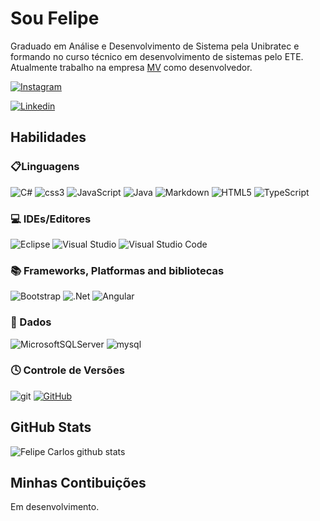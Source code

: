 # Sou Felipe  

Graduado em Análise e Desenvolvimento de Sistema pela Unibratec e formando no curso técnico em desenvolvimento de sistemas pelo ETE. Atualmente trabalho na empresa [MV](https://www.mv.com.br/) como desenvolvedor.

[![Instagram](https://img.shields.io/badge/Instagram-000?style=for-the-badge&logo=instagram)](https://www.instagram.com/fellipecarlloss/)

[![Linkedin](https://img.shields.io/badge/-felipecarlos-blue?style=fat-square&logo=Linkedin&logoColor=white&link=https://www.linkedin.com/in/felipe-carlos/)](https://www.linkedin.com/in/felipe-carlos-582430a7/)

## Habilidades

### 📋Linguagens
![C#](https://img.shields.io/badge/C%23-5C2D91?style=fat-square&logo=c-sharp&logoColor=white)
![css3](https://img.shields.io/badge/CSS3-1572B6?style=fat-square&logo=css3&logoColor=white)
![JavaScript](https://img.shields.io/badge/JavaScript-F7DF1E?style=fat-square&logo=javascript&logoColor=black)
![Java](https://img.shields.io/badge/Java-000?style=for-the-badge&logo=java)
![Markdown](https://img.shields.io/badge/Markdown-000?style=for-the-badge&logo=markdown)
![HTML5](https://img.shields.io/badge/html5-%23E34F26.svg?style=for-the-badge&logo=html5&logoColor=white)
![TypeScript](https://img.shields.io/badge/typescript-%23007ACC.svg?style=for-the-badge&logo=typescript&logoColor=white)

### 💻 IDEs/Editores
![Eclipse](https://img.shields.io/badge/Eclipse-000?style=for-the-badge&logo=eclipse)
![Visual Studio](https://img.shields.io/badge/visualstudio-000?style=for-the-badge&logo=visualstudio)
![Visual Studio Code](https://img.shields.io/badge/Visual%20Studio%20Code-0078d7.svg?style=for-the-badge&logo=visual-studio-code&logoColor=white)

### 📚 Frameworks, Platformas and bibliotecas

![Bootstrap](https://img.shields.io/badge/Bootstrap-563D7C?style=fat-square&logo=bootstrap&logoColor=white)
![.Net](https://img.shields.io/badge/.NET-5C2D91?style=for-the-badge&logo=.net&logoColor=white)
![Angular](https://img.shields.io/badge/angular-%23DD0031.svg?style=for-the-badge&logo=angular&logoColor=white)

### 💾 Dados

![MicrosoftSQLServer](https://img.shields.io/badge/Microsoft%20SQL%20Server-CC2927?style=for-the-badge&logo=microsoft%20sql%20server&logoColor)
![mysql](https://img.shields.io/badge/MySQL-00000F?style=fat-square&logo=mysql&logoColor=white)

### 🕓 Controle de Versões


![git](https://img.shields.io/badge/Git-F05032?style=fat-square&logo=git&logoColor=white)
[![GitHub](https://img.shields.io/badge/GitHub-000?style=for-the-badge&logo=github&logoColor=30A3DC)](https://docs.github.com/)






## GitHub Stats
![Felipe Carlos github stats](https://github-readme-stats.vercel.app/api?username=fellipecarllos)



## Minhas Contibuições
Em desenvolvimento.




